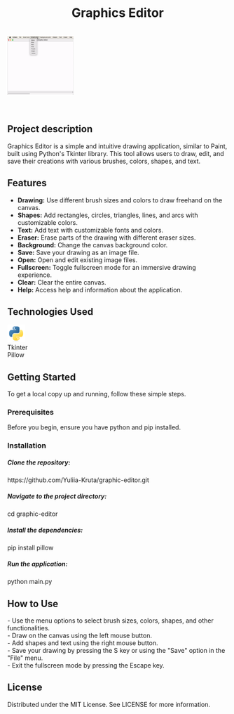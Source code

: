 <h1 align="center">Graphics Editor</h1>
<br/>
<img align="left" src="./graphic-editor.gif" width="30%" height="auto"/>
<br/>
<br/>
<br/><br/><br/><br/><br/>
<br/><br/><br/>

<h2>Project description</h2>
Graphics Editor is a simple and intuitive drawing application, similar to Paint, built using Python's Tkinter library. This tool allows users to draw, edit, and save their creations with various brushes, colors, shapes, and text.

<h2>Features</h2>
<ul>
  <li><b>Drawing:</b> Use different brush sizes and colors to draw freehand on the canvas.</li>
  <li><b>Shapes:</b> Add rectangles, circles, triangles, lines, and arcs with customizable colors.</li>
  <li><b>Text:</b> Add text with customizable fonts and colors.</li>
  <li><b>Eraser:</b> Erase parts of the drawing with different eraser sizes.</li>
  <li><b>Background:</b> Change the canvas background color.</li>
  <li><b>Save:</b> Save your drawing as an image file.</li>
  <li><b>Open:</b> Open and edit existing image files.</li>
  <li><b>Fullscreen:</b> Toggle fullscreen mode for an immersive drawing experience.</li>
  <li><b>Clear:</b> Clear the entire canvas.</li>
  <li><b>Help:</b> Access help and information about the application.</li>
</ul>
 
<h2>Technologies Used</h2>
<a href="https://www.python.org" target="_blank" rel="noreferrer"> <img src="https://raw.githubusercontent.com/devicons/devicon/master/icons/python/python-original.svg" alt="python" width="40" height="40"/> </a>
<br/>Tkinter
<br/>Pillow

<h2>Getting Started</h2>
To get a local copy up and running, follow these simple steps.

<h3>Prerequisites</h3>
Before you begin, ensure you have python and pip installed.

<h3>Installation</h3>
<h5>Clone the repository:</h5>
https://github.com/Yuliia-Kruta/graphic-editor.git

<h5>Navigate to the project directory:</h5>
cd graphic-editor

<h5>Install the dependencies:</h5>
pip install pillow

<h5>Run the application:</h5>
python main.py

<h2>How to Use</h2>
- Use the menu options to select brush sizes, colors, shapes, and other functionalities.<br/>
- Draw on the canvas using the left mouse button.<br/>
- Add shapes and text using the right mouse button.<br/>
- Save your drawing by pressing the S key or using the "Save" option in the "File" menu.<br/>
- Exit the fullscreen mode by pressing the Escape key.<br/>

<h2>License</h2>
Distributed under the MIT License. See LICENSE for more information.
